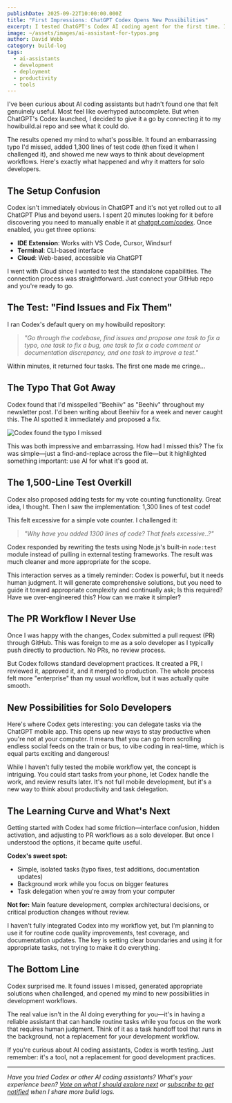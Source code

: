 ```yaml
---
publishDate: 2025-09-22T10:00:00.000Z
title: "First Impressions: ChatGPT Codex Opens New Possibilities"
excerpt: I tested ChatGPT's Codex AI coding agent for the first time. It found a typo I missed, added 1,300 lines of test code, and opened my mind to what's possible with AI-assisted development. Here's what happened and why it matters for solo developers.
image: ~/assets/images/ai-assistant-for-typos.png
author: David Webb
category: build-log
tags:
  - ai-assistants
  - development
  - deployment
  - productivity
  - tools
---
```


I've been curious about AI coding assistants but hadn't found one that felt genuinely useful. Most feel like overhyped autocomplete. But when ChatGPT's Codex launched, I decided to give it a go by connecting it to my howibuild.ai repo and see what it could do.

The results opened my mind to what's possible. It found an embarrassing typo I'd missed, added 1,300 lines of test code (then fixed it when I challenged it), and showed me new ways to think about development workflows. Here's exactly what happened and why it matters for solo developers.

## The Setup Confusion

Codex isn't immediately obvious in ChatGPT and it's not yet rolled out to all ChatGPT Plus and beyond users. I spent 20 minutes looking for it before discovering you need to manually enable it at [chatgpt.com/codex](https://chatgpt.com/codex). Once enabled, you get three options:

- **IDE Extension**: Works with VS Code, Cursor, Windsurf
- **Terminal**: CLI-based interface  
- **Cloud**: Web-based, accessible via ChatGPT

I went with Cloud since I wanted to test the standalone capabilities. The connection process was straightforward. Just connect your GitHub repo and you're ready to go.

## The Test: "Find Issues and Fix Them"

I ran Codex's default query on my howibuild repository:

> _"Go through the codebase, find issues and propose one task to fix a typo, one task to fix a bug, one task to fix a code comment or documentation discrepancy, and one task to improve a test."_

Within minutes, it returned four tasks. The first one made me cringe...

## The Typo That Got Away

Codex found that I'd misspelled "Beehiiv" as "Beehiv" throughout my newsletter post. I'd been writing about Beehiiv for a week and never caught this. The AI spotted it immediately and proposed a fix.

![Codex found the typo I missed](~/assets/images/codex-typo-fix.png)

This was both impressive and embarrassing. How had I missed this? The fix was simple—just a find-and-replace across the file—but it highlighted something important: use AI for what it's good at.

## The 1,500-Line Test Overkill

Codex also proposed adding tests for my vote counting functionality. Great idea, I thought. Then I saw the implementation: 1,300 lines of test code!

This felt excessive for a simple vote counter. I challenged it:

>_"Why have you added 1300 lines of code? That feels excessive..?"_

Codex responded by rewriting the tests using Node.js's built-in `node:test` module instead of pulling in external testing frameworks. The result was much cleaner and more appropriate for the scope.

This interaction serves as a timely reminder: Codex is powerful, but it needs human judgment. It will generate comprehensive solutions, but you need to guide it toward appropriate complexity and continually ask; Is this required? Have we over-engineered this? How can we make it simpler?

## The PR Workflow I Never Use

Once I was happy with the changes, Codex submitted a pull request (PR) through GitHub. This was foreign to me as a solo developer as I typically push directly to production. No PRs, no review process.

But Codex follows standard development practices. It created a PR, I reviewed it, approved it, and it merged to production. The whole process felt more "enterprise" than my usual workflow, but it was actually quite smooth.

## New Possibilities for Solo Developers

Here's where Codex gets interesting: you can delegate tasks via the ChatGPT mobile app. This opens up new ways to stay productive when you're not at your computer. It means that you can go from scrolling endless social feeds on the train or bus, to vibe coding in real-time, which is equal parts exciting and dangerous!

While I haven't fully tested the mobile workflow yet, the concept is intriguing. You could start tasks from your phone, let Codex handle the work, and review results later. It's not full mobile development, but it's a new way to think about productivity and task delegation.

## The Learning Curve and What's Next

Getting started with Codex had some friction—interface confusion, hidden activation, and adjusting to PR workflows as a solo developer. But once I understood the options, it became quite useful.

**Codex's sweet spot:**
- Simple, isolated tasks (typo fixes, test additions, documentation updates)
- Background work while you focus on bigger features
- Task delegation when you're away from your computer

**Not for:** Main feature development, complex architectural decisions, or critical production changes without review.

I haven't fully integrated Codex into my workflow yet, but I'm planning to use it for routine code quality improvements, test coverage, and documentation updates. The key is setting clear boundaries and using it for appropriate tasks, not trying to make it do everything.

## The Bottom Line

Codex surprised me. It found issues I missed, generated appropriate solutions when challenged, and opened my mind to new possibilities in development workflows. 

The real value isn't in the AI doing everything for you—it's in having a reliable assistant that can handle routine tasks while you focus on the work that requires human judgment. Think of it as a task handoff tool that runs in the background, not a replacement for your development workflow.

If you're curious about AI coding assistants, Codex is worth testing. Just remember: it's a tool, not a replacement for good development practices.

---

*Have you tried Codex or other AI coding assistants? What's your experience been? [Vote on what I should explore next](https://howibuild.ai/coming-up) or [subscribe to get notified](https://howibuild.ai) when I share more build logs.*
